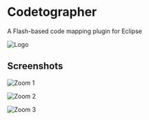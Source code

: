 # Codetographer
A Flash-based code mapping plugin for Eclipse

![Logo](https://raw.github.com/KurtPreston/Codetographer/master/screenshots/CodetographerLogo.png)

## Screenshots

![Zoom 1](https://raw.github.com/KurtPreston/Codetographer/master/screenshots/CodetographerScreenshotZoom1.png)

![Zoom 2](https://raw.github.com/KurtPreston/Codetographer/master/screenshots/CodetographerScreenshotZoom2.png)

![Zoom 3](https://raw.github.com/KurtPreston/Codetographer/master/screenshots/CodetographerScreenshotZoom3.png)
